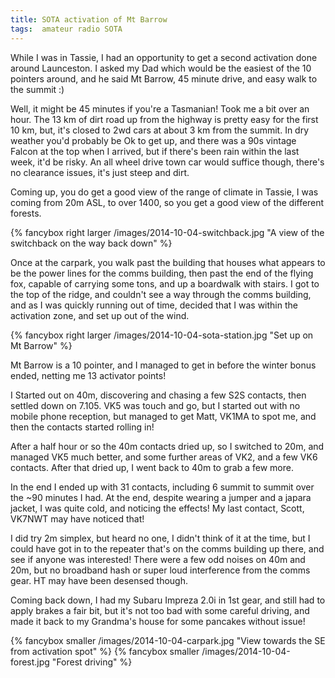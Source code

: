 ```yaml
---
title: SOTA activation of Mt Barrow
tags:  amateur radio SOTA
---
```


While I was in Tassie,  I had an opportunity to get a second activation done around Launceston. I asked my Dad which would be the easiest of the 10 pointers around, and he said Mt Barrow, 45 minute drive, and easy walk to the summit :)

Well, it might be 45 minutes if you're a Tasmanian!  Took me a bit over an hour.  The 13 km of dirt road up from the highway is pretty easy for the first 10 km, but, it's closed to 2wd cars at about 3 km from the summit.  In dry weather you'd probably be Ok to get up, and there was a 90s vintage Falcon at the top when I arrived, but if there's been rain within the last week, it'd be risky.  An all wheel drive town car would suffice though, there's no clearance issues, it's just steep and dirt.

Coming up, you do get a good view of the range of climate in Tassie, I was coming from 20m ASL, to over 1400, so you get a good view of the different forests.

{% fancybox right larger /images/2014-10-04-switchback.jpg "A view of the switchback on the way back down" %}

Once at the carpark, you walk past the building that houses what appears to be the power lines for the comms building, then past the end of the flying fox, capable of carrying some tons, and up a boardwalk with stairs.  I got to the top of the ridge, and couldn't see a way through the comms building, and as I was quickly running out of time, decided that I was within the activation zone, and set up out of the wind.

{% fancybox right larger /images/2014-10-04-sota-station.jpg "Set up on Mt Barrow" %}

Mt Barrow is a 10 pointer, and I managed to get in before the winter bonus ended, netting me 13 activator points!

I Started out on 40m, discovering and chasing a few S2S contacts, then settled down on 7.105. VK5 was touch and go, but  I started out with no mobile phone reception, but managed to get Matt, VK1MA to spot me, and then the contacts started rolling in!

After a half hour or so the 40m contacts dried up, so I switched to 20m, and managed VK5 much better, and some further areas of VK2, and a few VK6 contacts. After that dried up, I went back to 40m to grab a few more.

In the end I ended up with 31 contacts, including 6 summit to summit over the ~90 minutes I had. At the end, despite wearing a jumper and a japara jacket, I was quite cold, and noticing the effects! My last contact, Scott, VK7NWT may have noticed that!

I did try 2m simplex, but heard no one, I didn't think of it at the time, but I could have got in to the repeater that's on the comms building up there, and see if anyone was interested!  There were a few odd noises on 40m and 20m, but no broadband hash or super loud interference from the comms gear. HT may have been desensed though.

Coming back down, I had my Subaru Impreza 2.0i in 1st gear, and still had to apply brakes a fair bit, but it's not too bad with some careful driving, and made it back to my Grandma's house for some pancakes without issue!

{% fancybox smaller /images/2014-10-04-carpark.jpg "View towards the SE from activation spot" %}
{% fancybox smaller /images/2014-10-04-forest.jpg "Forest driving" %}